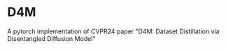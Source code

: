 # D4M
A pytorch implementation of CVPR24 paper "D4M: Dataset Distillation via Disentangled Diffusion Model"
